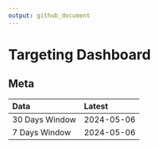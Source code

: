 ```yaml
---
output: github_document
---
```


# Targeting Dashboard



## Meta


|Data           |Latest     |
|:--------------|:----------|
|30 Days Window |2024-05-06 |
|7 Days Window  |2024-05-06 |
